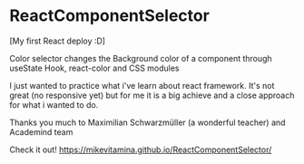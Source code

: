 # ReactComponentSelector

[My first React deploy :D]

Color selector changes the Background color of a component through useState Hook, react-color and CSS modules

I just wanted to practice what i've learn about react framework. It's not great (no responsive yet) but for me it is a big achieve and a close approach for what i wanted to do. 

Thanks you much to Maximilian Schwarzmüller (a wonderful teacher) and Academind team 

Check it out! https://mikevitamina.github.io/ReactComponentSelector/
